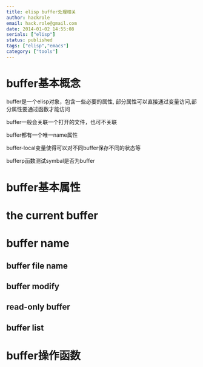 ```yaml
---
title: elisp buffer处理相关
author: hackrole
email: hack.role@gmail.com
date: 2014-01-02 14:55:08
serials: ["elisp"]
status: published
tags: ["elisp","emacs"]
category: ["tools"]
---
```



# buffer基本概念

buffer是一个elisp对象，包含一些必要的属性,
部分属性可以直接通过变量访问,部分属性要通过函数才能访问

buffer一般会关联一个打开的文件，也可不关联

buffer都有一个唯一name属性

buffer-local变量使得可以对不同buffer保存不同的状态等

bufferp函数测试symbal是否为buffer


# buffer基本属性


# the current buffer


# buffer name

## buffer file name

## buffer modify

## read-only buffer

## buffer list


# buffer操作函数

